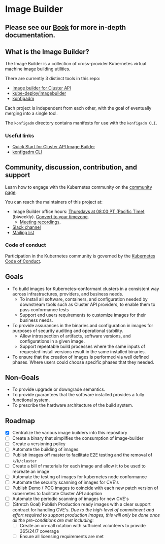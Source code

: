 # Image Builder

## Please see our [Book](https://image-builder.sigs.k8s.io) for more in-depth documentation.

## What is the Image Builder?

The Image Builder is a collection of cross-provider Kubernetes virtual machine image building utilities.

There are currently 3 distinct tools in this repo:

- [Image builder for Cluster API](https://github.com/kubernetes-sigs/image-builder/tree/master/images/capi)
- [kube-deploy/imagebuilder](https://github.com/kubernetes-sigs/image-builder/tree/master/images/kube-deploy/imagebuilder)
- [konfigadm](https://github.com/kubernetes-sigs/image-builder/tree/master/images/konfigadm)

Each project is independent from each other, with the goal of eventually merging into a single tool.

The `konfigadm` directory contains manifests for use with the `konfigadm CLI`.

### Useful links
- [Quick Start for Cluster API Image Builder](https://image-builder.sigs.k8s.io/capi/quickstart.html)
- [konfigadm CLI](https://github.com/flanksource/konfigadm)

## Community, discussion, contribution, and support

Learn how to engage with the Kubernetes community on the [community page](http://kubernetes.io/community/).

You can reach the maintainers of this project at:

- Image Builder office hours: [Thursdays at 08:00 PT (Pacific Time)](https://docs.google.com/document/d/1YIOD0Nnid_0h6rKlDxcbfJaoIRNO6mQd9Or5vKRNxaU/edit) (biweekly). [Convert to your timezone](http://www.thetimezoneconverter.com/?t=08:00&tz=PT%20%28Pacific%20Time%29).
  - [Meeting recordings](https://www.youtube.com/playlist?list=PL69nYSiGNLP29D0nYgAGWt1ZFqS9Z7lw4).
- [Slack channel](https://kubernetes.slack.com/messages/sig-cluster-lifecycle)
- [Mailing list](https://groups.google.com/forum/#!forum/kubernetes-sig-cluster-lifecycle)

### Code of conduct

Participation in the Kubernetes community is governed by the [Kubernetes Code of Conduct](code-of-conduct.md).

## Goals

- To build images for Kubernetes-conformant clusters in a consistent way across infrastructures, providers, and business needs.
  - To install all software, containers, and configuration needed by downstream tools such as Cluster API providers, to enable them to pass conformance tests
  - Support end users requirements to customize images for their business needs.
- To provide assurances in the binaries and configuration in images for purposes of security auditing and operational stability.
  - Allow introspection of artifacts, software versions, and configurations in a given image.
  - Support repeatable build processes where the same inputs of requested install versions result in the same installed binaries.
- To ensure that the creation of images is performed via well defined phases.  Where users could choose specific phases that they needed.

## Non-Goals

- To provide upgrade or downgrade semantics.
- To provide guarantees that the software installed provides a fully functional system.
- To prescribe the hardware architecture of the build system.

## Roadmap

- [x] Centralize the various image builders into this repository
- [ ] Create a binary that simplifies the consumption of image-builder
- [ ] Create a versioning policy
- [ ] Automate the building of images
- [ ] Publish images off master to facilitate E2E testing and the removal of `k/k/cluster`
- [ ] Create a bill of materials for each image and allow it to be used to recreate an image
- [ ] Automate the testing of images for kubernetes node conformance
- [ ] Automate the security scanning of images for CVE's
- [ ] Publish Demo / POC images to coincide with each new patch version of kubernetes to facilitate Cluster API adoption
- [ ] Automate the periodic scanning of images for new CVE's
- [ ] (Stretch Goal) Publish Production ready images with a clear support contract for handling CVE's.
  *Due to the high-level of commitment and effort required to support production images, this will only be done once all the pre-conditions are met including:*
  - [ ] Create an on-call rotation with sufficient volunteers to provide 365/24/7 coverage
  - [ ] Ensure all licensing requirements are met
